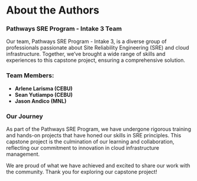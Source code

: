 
# About  the  Authors

### **Pathways  SRE  Program  -  Intake  3  Team**

Our  team,  Pathways  SRE  Program  -  Intake  3,  is  a  diverse  group  of professionals  passionate  about  Site  Reliability  Engineering  (SRE)  and  cloud  infrastructure.  Together,  we’ve  brought  a  wide  range  of  skills  and  experiences  to  this  capstone  project,  ensuring  a  comprehensive solution.

### **Team  Members**:

- **Arlene Larisma (CEBU)** 
- **Sean Yutiampo (CEBU)**
- **Jason Andico (MNL)**

### **Our  Journey**

As  part  of  the  Pathways  SRE  Program,  we  have  undergone  rigorous  training  and  hands-on  projects  that  have  honed  our  skills  in  SRE  principles.  This  capstone  project  is  the  culmination  of  our  learning  and  collaboration,  reflecting  our  commitment  to innovation  in  cloud  infrastructure  management.

We  are  proud  of  what  we  have  achieved  and  excited  to  share  our  work  with  the  community.  Thank  you  for  exploring  our  capstone  project!